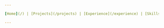```yaml
---

[Home](/) | [Projects](/projects) | [Experience](/experience) | [Skills](/skills) | [Leadership](/extracurricular) | [Contact](contact)

---
```


